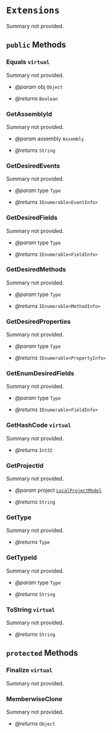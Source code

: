 # <code><span title="undefined">Extensions</span></code>

Summary not provided.



## `public` Methods

### Equals `virtual`

Summary not provided.

- *@param* obj <code><span title="undefined">Object</span></code>

- *@returns* <code><span title="undefined">Boolean</span></code>

### GetAssemblyId

Summary not provided.

- *@param* assembly <code><span title="undefined">Assembly</span></code>

- *@returns* <code><span title="undefined">String</span></code>

### GetDesiredEvents

Summary not provided.

- *@param* type <code><span title="undefined">Type</span></code>

- *@returns* <code><span title="undefined">IEnumerable</span><<span title="undefined">EventInfo</span>></code>

### GetDesiredFields

Summary not provided.

- *@param* type <code><span title="undefined">Type</span></code>

- *@returns* <code><span title="undefined">IEnumerable</span><<span title="undefined">FieldInfo</span>></code>

### GetDesiredMethods

Summary not provided.

- *@param* type <code><span title="undefined">Type</span></code>

- *@returns* <code><span title="undefined">IEnumerable</span><<span title="undefined">MethodInfo</span>></code>

### GetDesiredProperties

Summary not provided.

- *@param* type <code><span title="undefined">Type</span></code>

- *@returns* <code><span title="undefined">IEnumerable</span><<span title="undefined">PropertyInfo</span>></code>

### GetEnumDesiredFields

Summary not provided.

- *@param* type <code><span title="undefined">Type</span></code>

- *@returns* <code><span title="undefined">IEnumerable</span><<span title="undefined">FieldInfo</span>></code>

### GetHashCode `virtual`

Summary not provided.

- *@returns* <code><span title="undefined">Int32</span></code>

### GetProjectId

Summary not provided.

- *@param* project <code><a href="LocalProjectModel.md">LocalProjectModel</a></code>

- *@returns* <code><span title="undefined">String</span></code>

### GetType

Summary not provided.

- *@returns* <code><span title="undefined">Type</span></code>

### GetTypeId

Summary not provided.

- *@param* type <code><span title="undefined">Type</span></code>

- *@returns* <code><span title="undefined">String</span></code>

### ToString `virtual`

Summary not provided.

- *@returns* <code><span title="undefined">String</span></code>

## `protected` Methods

### Finalize `virtual`

Summary not provided.



### MemberwiseClone

Summary not provided.

- *@returns* <code><span title="undefined">Object</span></code>